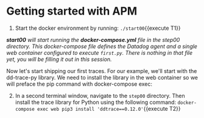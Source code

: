 # Getting started with APM
1. Start the docker environment by running:
   `./start00`{{execute T1}}
  
  *<strong>start00</strong> will start running the **docker-compose.yml** file in the step00 directory. This docker-compose file defines the Datadog agent and a single web container configured to execute `first.py`. There is nothing in that file yet, you will be filling it out in this session.*

  Now let's start shipping our first traces. For our example, we'll start with the dd-trace-py library. We need to install the library in the web container so we will preface the pip command with docker-compose exec:

2. In a second terminal window, navigate to the `step00` directory. Then install the trace library for Python using the following command:
  `docker-compose exec web pip3 install 'ddtrace==0.12.0'`{{execute T2}}

